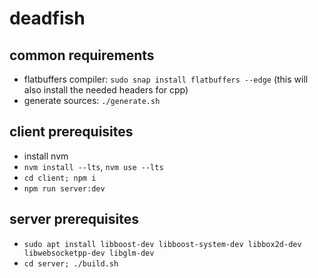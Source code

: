 # deadfish

## common requirements

- flatbuffers compiler: `sudo snap install flatbuffers --edge` (this will also install the needed headers for cpp)
- generate sources: `./generate.sh`

## client prerequisites

- install nvm
- `nvm install --lts`, `nvm use --lts`
- `cd client; npm i`
- `npm run server:dev`

## server prerequisites

- `sudo apt install libboost-dev libboost-system-dev libbox2d-dev libwebsocketpp-dev libglm-dev`
- `cd server; ./build.sh`